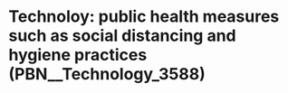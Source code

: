 # Technoloy: __public health measures such as social distancing and hygiene practices__ (PBN__Technology_3588)

